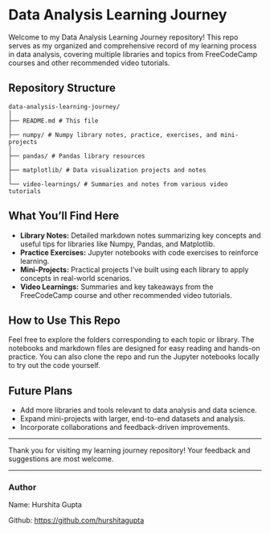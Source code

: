 # Data Analysis Learning Journey

Welcome to my Data Analysis Learning Journey repository! This repo serves as my organized and comprehensive record of my learning process in data analysis, covering multiple libraries and topics from FreeCodeCamp courses and other recommended video tutorials.

## Repository Structure
```
data-analysis-learning-journey/
│
├── README.md # This file
│
├── numpy/ # Numpy library notes, practice, exercises, and mini-projects
│
├── pandas/ # Pandas library resources
│
├── matplotlib/ # Data visualization projects and notes
│
└── video-learnings/ # Summaries and notes from various video tutorials

```
## What You’ll Find Here

- **Library Notes:** Detailed markdown notes summarizing key concepts and useful tips for libraries like Numpy, Pandas, and Matplotlib.
- **Practice Exercises:** Jupyter notebooks with code exercises to reinforce learning.
- **Mini-Projects:** Practical projects I’ve built using each library to apply concepts in real-world scenarios.
- **Video Learnings:** Summaries and key takeaways from the FreeCodeCamp course and other recommended video tutorials.

## How to Use This Repo

Feel free to explore the folders corresponding to each topic or library. The notebooks and markdown files are designed for easy reading and hands-on practice. You can also clone the repo and run the Jupyter notebooks locally to try out the code yourself.

## Future Plans

- Add more libraries and tools relevant to data analysis and data science.
- Expand mini-projects with larger, end-to-end datasets and analysis.
- Incorporate collaborations and feedback-driven improvements.

---

Thank you for visiting my learning journey repository! Your feedback and suggestions are most welcome.

---

### Author

Name: Hurshita Gupta

Github: https://github.com/hurshitagupta




